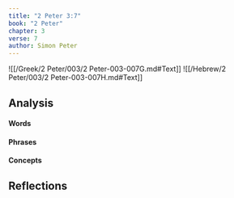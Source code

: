 ```yaml
---
title: "2 Peter 3:7"
book: "2 Peter"
chapter: 3
verse: 7
author: Simon Peter
---
```

![[/Greek/2 Peter/003/2 Peter-003-007G.md#Text]]
![[/Hebrew/2 Peter/003/2 Peter-003-007H.md#Text]]

## Analysis

#### Words

#### Phrases

#### Concepts

## Reflections
